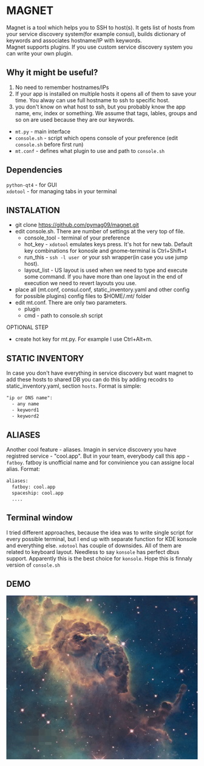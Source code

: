 # MAGNET
  
Magnet is a tool which helps you to SSH to host(s). It gets list of hosts from your service discovery system(for example consul), builds dictionary of keywords and associates hostname/IP with keywords.  
Magnet supports plugins. If you use custom service discovery system you can write your own plugin.  

## Why it might be useful?  
1. No need to remember hostnames/IPs  
2. If your app is installed on multiple hosts it opens all of them to save your time. You alway can use full hostname to ssh to specific host.  
3. you don't know on what host to ssh, but you probably know the app name, env, index or something. We assume that tags, lables, groups and so on are used because they are our keywords.

* `mt.py` - main interface
* `console.sh` - script which opens console of your preference (edit `console.sh` before first run)
* `mt.conf` - defines what plugin to use and path to `console.sh`
  
## Dependencies  
`python-qt4` - for GUI  
`xdotool` - for managing tabs in your terminal  

## INSTALATION
* git clone https://github.com/pymag09/magnet.git
* edit console.sh. There are number of settings at the very top of file.
    * console_tool - terminal of your preference
    * hot_key - `xdotool` emulates keys press. It's hot for new tab. Default key combinations for konosle and gnome-terminal is Ctrl+Shift+t
    * run_this - `ssh -l user `or your ssh wrapper(in case you use jump host).
    * layout_list - US layout is used when we need to type and execute some command. If you have more than one layout in the end of execution we need to revert layouts you use.
* place all (mt.conf, consul.conf, static_inventory.yaml and other config for possible plugins) config files to $HOME/.mt/ folder
* edit mt.conf. There are only two parameters.
    * plugin
    * cmd - path to console.sh script

OPTIONAL STEP
* create hot key for mt.py. For example I use Ctrl+Alt+m.

## STATIC INVENTORY
In case you don't have everything in service discovery but want magnet to add these hosts to shared DB you can do this by adding recodrs to static_inventory.yaml, section `hosts`. Format is simple:
```
"ip or DNS name":
  - any name
  - keyword1
  - keyword2
```

## ALIASES
Another cool feature - aliases. Imagin in service discovery you have registred service - "cool.app". But in your team, everybody call this app - `fatboy`. fatboy is unofficial name and for convinience you can assigne local alias.
Format:
```
aliases:
  fatboy: cool.app
  spaceship: cool.app
  ....
```
## Terminal window
I tried different approaches, because the idea was to write single script for every possible terminal, but I end up with separate function for KDE konsole and everything else. `xdotool` has couple of downsides. All of them are related to keyboard layout. Needless to say `konsole` has perfect dbus support. Apparently this is the best choice for `konsole`. Hope this is finnaly version of `console.sh`

## DEMO  
![demo](images/magnet-demo.gif)

